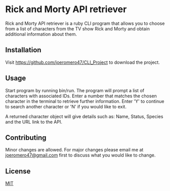 # Rick and Morty API retriever 

Rick and Morty API retriever is a ruby CLI program that allows you to choose from a list of characters from the TV show Rick and Morty and obtain additional information about them. 

## Installation

Visit https://github.com/joeromero47/CLI_Project to download the project. 

## Usage
Start program by running bin/run. The program will prompt a list of characters with associated IDs. Enter a number that matches the chosen character in the terminal to retrieve further information. Enter 'Y' to continue to search another character or 'N' if you would like to exit.

A returned character object will give details such as: Name, Status, Species and the URL link to the API.

## Contributing
Minor changes are allowed. For major changes please email me at joeromero47@gmail.com first to discuss what you would like to change.


## License
[MIT](https://github.com/joeromero47/CLI_Project/blob/master/LICENSE)